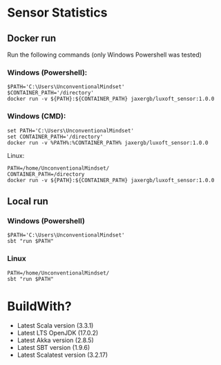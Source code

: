 # Sensor Statistics

## Docker run

Run the following commands (only Windows Powershell was tested)

### Windows (Powershell):
```
$PATH='C:\Users\UnconventionalMindset'
$CONTAINER_PATH='/directory'
docker run -v ${PATH}:${CONTAINER_PATH} jaxergb/luxoft_sensor:1.0.0
```

### Windows (CMD):
```
set PATH='C:\Users\UnconventionalMindset'
set CONTAINER_PATH='/directory'
docker run -v %PATH%:%CONTAINER_PATH% jaxergb/luxoft_sensor:1.0.0
```
Linux:
```
PATH=/home/UnconventionalMindset/
CONTAINER_PATH=/directory
docker run -v ${PATH}:${CONTAINER_PATH} jaxergb/luxoft_sensor:1.0.0
```

## Local run

### Windows (Powershell)
```
$PATH='C:\Users\UnconventionalMindset'
sbt "run $PATH"
```
### Linux
```
PATH=/home/UnconventionalMindset/
sbt "run $PATH"
```

# BuildWith?
- Latest Scala version (3.3.1)
- Latest LTS OpenJDK (17.0.2)
- Latest Akka version (2.8.5)
- Latest SBT version (1.9.6)
- Latest Scalatest version (3.2.17)
